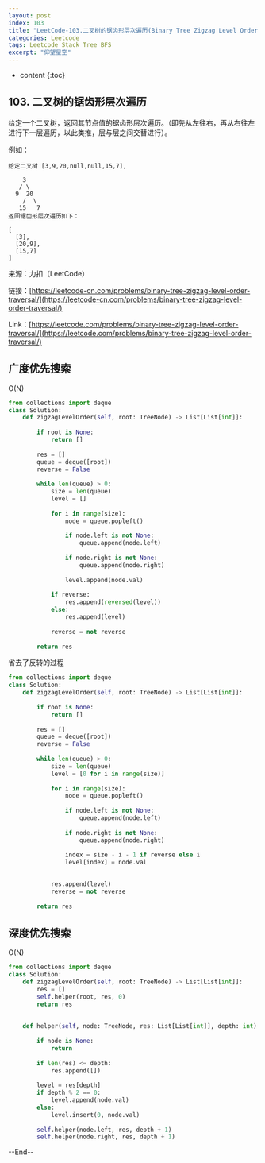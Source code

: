 ```yaml
---
layout: post
index: 103
title: "LeetCode-103.二叉树的锯齿形层次遍历(Binary Tree Zigzag Level Order Traversal)"
categories: Leetcode
tags: Leetcode Stack Tree BFS
excerpt: "仰望星空"
---
```


* content
{:toc}

## 103. 二叉树的锯齿形层次遍历

给定一个二叉树，返回其节点值的锯齿形层次遍历。（即先从左往右，再从右往左进行下一层遍历，以此类推，层与层之间交替进行）。

例如：

```
给定二叉树 [3,9,20,null,null,15,7],

    3
   / \
  9  20
    /  \
   15   7
返回锯齿形层次遍历如下：

[
  [3],
  [20,9],
  [15,7]
]
```

来源：力扣（LeetCode）

链接：[https://leetcode-cn.com/problems/binary-tree-zigzag-level-order-traversal/](https://leetcode-cn.com/problems/binary-tree-zigzag-level-order-traversal/)

Link：[https://leetcode.com/problems/binary-tree-zigzag-level-order-traversal/](https://leetcode.com/problems/binary-tree-zigzag-level-order-traversal/)

## 广度优先搜索

O(N)

```python
from collections import deque
class Solution:
    def zigzagLevelOrder(self, root: TreeNode) -> List[List[int]]:
        
        if root is None:
            return []
        
        res = []
        queue = deque([root])
        reverse = False
        
        while len(queue) > 0:
            size = len(queue)
            level = []
            
            for i in range(size):
                node = queue.popleft()
                
                if node.left is not None:
                    queue.append(node.left)
                    
                if node.right is not None:
                    queue.append(node.right)
                    
                level.append(node.val)
                
            if reverse:
                res.append(reversed(level))
            else:
                res.append(level)
                
            reverse = not reverse
            
        return res
```

省去了反转的过程

```python
from collections import deque
class Solution:
    def zigzagLevelOrder(self, root: TreeNode) -> List[List[int]]:
        
        if root is None:
            return []
        
        res = []
        queue = deque([root])
        reverse = False
        
        while len(queue) > 0:
            size = len(queue)
            level = [0 for i in range(size)]
            
            for i in range(size):
                node = queue.popleft()
                
                if node.left is not None:
                    queue.append(node.left)
                    
                if node.right is not None:
                    queue.append(node.right)
                 
                index = size - i - 1 if reverse else i
                level[index] = node.val
                

            res.append(level)
            reverse = not reverse
            
        return res
```

## 深度优先搜索

O(N)

```python
from collections import deque
class Solution:
    def zigzagLevelOrder(self, root: TreeNode) -> List[List[int]]:
        res = []
        self.helper(root, res, 0)
        return res
        
        
    def helper(self, node: TreeNode, res: List[List[int]], depth: int):
        
        if node is None:
            return
        
        if len(res) <= depth:
            res.append([])
            
        level = res[depth]
        if depth % 2 == 0:
            level.append(node.val)
        else:
            level.insert(0, node.val)
            
        self.helper(node.left, res, depth + 1)
        self.helper(node.right, res, depth + 1)
```

--End--


